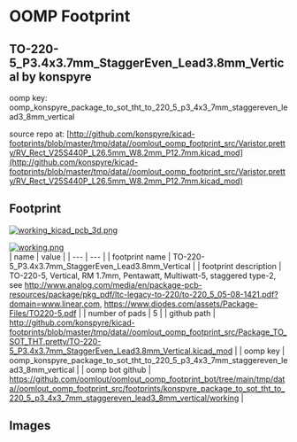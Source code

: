 # OOMP Footprint  
## TO-220-5_P3.4x3.7mm_StaggerEven_Lead3.8mm_Vertical  by konspyre  
  
oomp key: oomp_konspyre_package_to_sot_tht_to_220_5_p3_4x3_7mm_staggereven_lead3_8mm_vertical  
  
source repo at: [http://github.com/konspyre/kicad-footprints/blob/master/tmp/data//oomlout_oomp_footprint_src/Varistor.pretty/RV_Rect_V25S440P_L26.5mm_W8.2mm_P12.7mm.kicad_mod](http://github.com/konspyre/kicad-footprints/blob/master/tmp/data//oomlout_oomp_footprint_src/Varistor.pretty/RV_Rect_V25S440P_L26.5mm_W8.2mm_P12.7mm.kicad_mod)  
## Footprint  
  
[![working_kicad_pcb_3d.png](working_kicad_pcb_3d_600.png)](working_kicad_pcb_3d.png)  
  
[![working.png](working_600.png)](working.png)  
| name | value | 
| --- | --- | 
| footprint name | TO-220-5_P3.4x3.7mm_StaggerEven_Lead3.8mm_Vertical | 
| footprint description | TO-220-5, Vertical, RM 1.7mm, Pentawatt, Multiwatt-5, staggered type-2, see http://www.analog.com/media/en/package-pcb-resources/package/pkg_pdf/ltc-legacy-to-220/to-220_5_05-08-1421.pdf?domain=www.linear.com, https://www.diodes.com/assets/Package-Files/TO220-5.pdf | 
| number of pads | 5 | 
| github path | http://github.com/konspyre/kicad-footprints/blob/master/tmp/data//oomlout_oomp_footprint_src/Package_TO_SOT_THT.pretty/TO-220-5_P3.4x3.7mm_StaggerEven_Lead3.8mm_Vertical.kicad_mod | 
| oomp key | oomp_konspyre_package_to_sot_tht_to_220_5_p3_4x3_7mm_staggereven_lead3_8mm_vertical | 
| oomp bot github | https://github.com/oomlout/oomlout_oomp_footprint_bot/tree/main/tmp/data//oomlout_oomp_footprint_src/footprints/konspyre_package_to_sot_tht_to_220_5_p3_4x3_7mm_staggereven_lead3_8mm_vertical/working | 
## Images  

